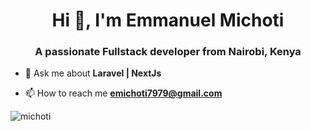 <h1 align="center">Hi 👋, I'm Emmanuel Michoti</h1>
<h3 align="center">A passionate Fullstack developer from Nairobi, Kenya</h3>

- 💬 Ask me about **Laravel | NextJs**

- 📫 How to reach me **emichoti7979@gmail.com**

<p><img align="center" src="https://github-readme-streak-stats.herokuapp.com/?user=michoti&" alt="michoti" /></p>


